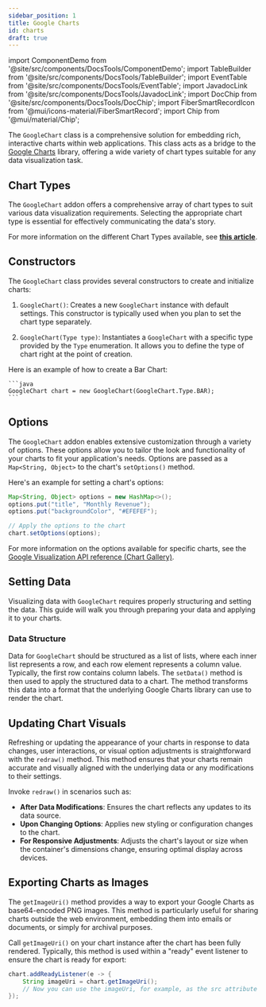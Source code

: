 ```yaml
---
sidebar_position: 1
title: Google Charts
id: charts
draft: true
---
```


import ComponentDemo from '@site/src/components/DocsTools/ComponentDemo';
import TableBuilder from '@site/src/components/DocsTools/TableBuilder';
import EventTable from '@site/src/components/DocsTools/EventTable';
import JavadocLink from '@site/src/components/DocsTools/JavadocLink';
import DocChip from '@site/src/components/DocsTools/DocChip';
import FiberSmartRecordIcon from '@mui/icons-material/FiberSmartRecord';
import Chip from '@mui/material/Chip';

<!-- MATTHEW CHECK THIS -->
<DocChip tooltipText="This component will render with a shadow DOM, an API built into the browser that facilitates encapsulation." label="Shadow" component="a" href="../glossary#shadow-dom" target="_blank" clickable={true} iconName="shadow" />

<!-- UPDATE THE NAME FOR THE CLIENT COMPONENT HERE (label="???") -->
<DocChip tooltipText="The name of the web component that will render in the DOM." label="dwc-table" clickable={false} iconName='code'/>

<!-- UPDATE TO CORRECT LINK -->
<JavadocLink type="engine" location="org/dwcj/component/button/Button" top='true'/> 


<!-- Brief overview of the component and what it is/does -->
The `GoogleChart` class is a comprehensive solution for embedding rich, interactive charts within web applications. This class acts as a bridge to the [Google Charts](https://developers.google.com/chart) library, offering a wide variety of chart types suitable for any data visualization task.

<ComponentDemo 
path='https://demo.webforj.com/webapp/controlsamples?class=addondemos.chartdemos.ChartDemo' 
javaE='https://raw.githubusercontent.com/webforj/ControlSamples/main/src/main/java/addondemos/chartdemos/ChartDemo.java'
height='300px'
/>

<!-- tabs={['ChartDemo.java']} -->

## Chart Types

The `GoogleChart` addon offers a comprehensive array of chart types to suit various data visualization requirements. Selecting the appropriate chart type is essential for effectively communicating the data's story.

For more information on the different Chart Types available, see **[this article](./chart_types.md)**.

<ComponentDemo 
path='https://demo.webforj.com/webapp/controlsamples?class=addondemos.chartdemos.ChartDemoRedraw' 
javaE='https://raw.githubusercontent.com/webforj/ControlSamples/main/src/main/java/addondemos/chartdemos/ChartGalleryDemo.java'
cssURL='https://raw.githubusercontent.com/webforj/ControlSamples/main/src/main/resources/css/chartstyles/chartgallery_styles.css'
height='300px'
/>

<!-- tabs={['ChartGallerydemo.java', 'chartgallery_styles.css']} -->

<!-- Constructors -->

## Constructors

The `GoogleChart` class provides several constructors to create and initialize charts:

1. `GoogleChart()`: Creates a new `GoogleChart` instance with default settings. This constructor is typically used when you plan to set the chart type separately.

2. `GoogleChart(Type type)`: Instantiates a `GoogleChart` with a specific type provided by the `Type` enumeration. It allows you to define the type of chart right at the point of creation.

Here is an example of how to create a Bar Chart:

    ```java
    GoogleChart chart = new GoogleChart(GoogleChart.Type.BAR);
    ```
## Options

The `GoogleChart` addon enables extensive customization through a variety of options. These options allow you to tailor the look and functionality of your charts to fit your application's needs. Options are passed as a `Map<String, Object>` to the chart's `setOptions()` method. 

Here's an example for setting a chart's options:

```java
Map<String, Object> options = new HashMap<>();
options.put("title", "Monthly Revenue");
options.put("backgroundColor", "#EFEFEF");

// Apply the options to the chart
chart.setOptions(options);
```

For more information on the options available for specific charts, see the [Google Visualization API reference (Chart Gallery)](https://developers.google.com/chart/interactive/docs/gallery).

## Setting Data

Visualizing data with `GoogleChart` requires properly structuring and setting the data. This guide will walk you through preparing your data and applying it to your charts.

<ComponentDemo 
path='https://demo.webforj.com/webapp/controlsamples?class=addondemos.chartdemos.ChartDemoSettingData' 
javaE='https://raw.githubusercontent.com/webforj/ControlSamples/main/src/main/java/addondemos/chartdemos/ChartDemoSettingData.java'
height='300px'
/>

<!-- tabs={['ChartDemoSettingData.java']} -->

### Data Structure

Data for `GoogleChart` should be structured as a list of lists, where each inner list represents a row, and each row element represents a column value. Typically, the first row contains column labels. The `setData()` method is then used to apply the structured data to a chart. The method transforms this data into a format that the underlying Google Charts library can use to render the chart.

## Updating Chart Visuals

Refreshing or updating the appearance of your charts in response to data changes, user interactions, or visual option adjustments is straightforward with the `redraw()` method. This method ensures that your charts remain accurate and visually aligned with the underlying data or any modifications to their settings.

Invoke `redraw()` in scenarios such as:

- **After Data Modifications**: Ensures the chart reflects any updates to its data source.
- **Upon Changing Options**: Applies new styling or configuration changes to the chart.
- **For Responsive Adjustments**: Adjusts the chart's layout or size when the container's dimensions change, ensuring optimal display across devices.

<ComponentDemo 
path='https://demo.webforj.com/webapp/controlsamples?class=addondemos.chartdemos.ChartDemoRedraw' 
javaE='https://raw.githubusercontent.com/webforj/ControlSamples/main/src/main/java/addondemos/chartdemos/ChartDemoRedraw.java'
cssURL='https://raw.githubusercontent.com/webforj/ControlSamples/main/src/main/resources/css/chartstyles/redrawchart_styles.css'
height='300px'
/>

<!-- tabs={['ChartDemoRedraw.java', 'redrawchart_styles.css']} -->

## Exporting Charts as Images

The `getImageUri()` method provides a way to export your Google Charts as base64-encoded PNG images. This method is particularly useful for sharing charts outside the web environment, embedding them into emails or documents, or simply for archival purposes.

Call `getImageUri()` on your chart instance after the chart has been fully rendered. Typically, this method is used within a "ready" event listener to ensure the chart is ready for export:

```java
chart.addReadyListener(e -> {
    String imageUri = chart.getImageUri();
    // Now you can use the imageUri, for example, as the src attribute of an img tag
});
```